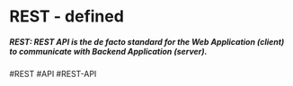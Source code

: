 # REST - defined

##### REST: REST API is the de facto standard for the Web Application (client) to communicate with Backend Application (server).

#REST #API #REST-API